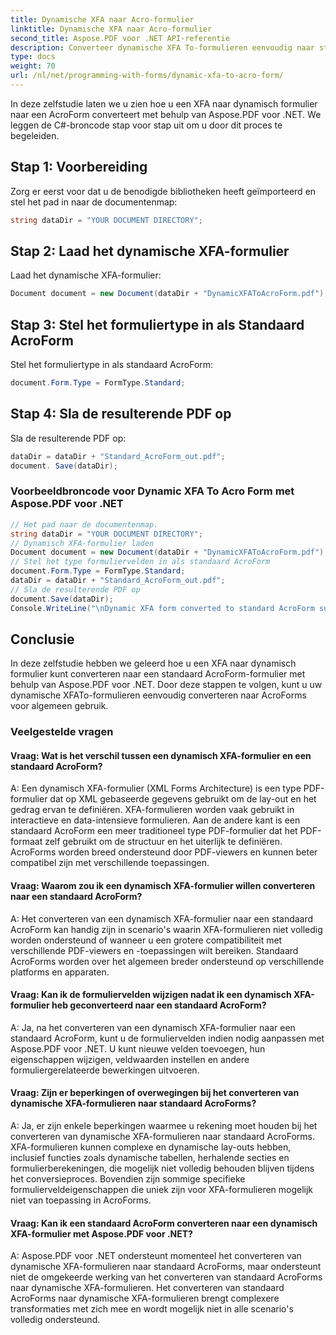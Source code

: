 ```yaml
---
title: Dynamische XFA naar Acro-formulier
linktitle: Dynamische XFA naar Acro-formulier
second_title: Aspose.PDF voor .NET API-referentie
description: Converteer dynamische XFA To-formulieren eenvoudig naar standaard AcroForm-formulieren met Aspose.PDF voor .NET.
type: docs
weight: 70
url: /nl/net/programming-with-forms/dynamic-xfa-to-acro-form/
---
```

In deze zelfstudie laten we u zien hoe u een XFA naar dynamisch formulier naar een AcroForm converteert met behulp van Aspose.PDF voor .NET. We leggen de C#-broncode stap voor stap uit om u door dit proces te begeleiden.

## Stap 1: Voorbereiding

Zorg er eerst voor dat u de benodigde bibliotheken heeft geïmporteerd en stel het pad in naar de documentenmap:

```csharp
string dataDir = "YOUR DOCUMENT DIRECTORY";
```

## Stap 2: Laad het dynamische XFA-formulier

Laad het dynamische XFA-formulier:

```csharp
Document document = new Document(dataDir + "DynamicXFAToAcroForm.pdf");
```

## Stap 3: Stel het formuliertype in als Standaard AcroForm

Stel het formuliertype in als standaard AcroForm:

```csharp
document.Form.Type = FormType.Standard;
```

## Stap 4: Sla de resulterende PDF op

Sla de resulterende PDF op:

```csharp
dataDir = dataDir + "Standard_AcroForm_out.pdf";
document. Save(dataDir);
```

### Voorbeeldbroncode voor Dynamic XFA To Acro Form met Aspose.PDF voor .NET 
```csharp
// Het pad naar de documentenmap.
string dataDir = "YOUR DOCUMENT DIRECTORY";
// Dynamisch XFA-formulier laden
Document document = new Document(dataDir + "DynamicXFAToAcroForm.pdf");
// Stel het type formuliervelden in als standaard AcroForm
document.Form.Type = FormType.Standard;
dataDir = dataDir + "Standard_AcroForm_out.pdf";
// Sla de resulterende PDF op
document.Save(dataDir);
Console.WriteLine("\nDynamic XFA form converted to standard AcroForm successfully.\nFile saved at " + dataDir);
```

## Conclusie

In deze zelfstudie hebben we geleerd hoe u een XFA naar dynamisch formulier kunt converteren naar een standaard AcroForm-formulier met behulp van Aspose.PDF voor .NET. Door deze stappen te volgen, kunt u uw dynamische XFATo-formulieren eenvoudig converteren naar AcroForms voor algemeen gebruik.

### Veelgestelde vragen

#### Vraag: Wat is het verschil tussen een dynamisch XFA-formulier en een standaard AcroForm?

A: Een dynamisch XFA-formulier (XML Forms Architecture) is een type PDF-formulier dat op XML gebaseerde gegevens gebruikt om de lay-out en het gedrag ervan te definiëren. XFA-formulieren worden vaak gebruikt in interactieve en data-intensieve formulieren. Aan de andere kant is een standaard AcroForm een meer traditioneel type PDF-formulier dat het PDF-formaat zelf gebruikt om de structuur en het uiterlijk te definiëren. AcroForms worden breed ondersteund door PDF-viewers en kunnen beter compatibel zijn met verschillende toepassingen.

#### Vraag: Waarom zou ik een dynamisch XFA-formulier willen converteren naar een standaard AcroForm?

A: Het converteren van een dynamisch XFA-formulier naar een standaard AcroForm kan handig zijn in scenario's waarin XFA-formulieren niet volledig worden ondersteund of wanneer u een grotere compatibiliteit met verschillende PDF-viewers en -toepassingen wilt bereiken. Standaard AcroForms worden over het algemeen breder ondersteund op verschillende platforms en apparaten.

#### Vraag: Kan ik de formuliervelden wijzigen nadat ik een dynamisch XFA-formulier heb geconverteerd naar een standaard AcroForm?

A: Ja, na het converteren van een dynamisch XFA-formulier naar een standaard AcroForm, kunt u de formuliervelden indien nodig aanpassen met Aspose.PDF voor .NET. U kunt nieuwe velden toevoegen, hun eigenschappen wijzigen, veldwaarden instellen en andere formuliergerelateerde bewerkingen uitvoeren.

#### Vraag: Zijn er beperkingen of overwegingen bij het converteren van dynamische XFA-formulieren naar standaard AcroForms?

A: Ja, er zijn enkele beperkingen waarmee u rekening moet houden bij het converteren van dynamische XFA-formulieren naar standaard AcroForms. XFA-formulieren kunnen complexe en dynamische lay-outs hebben, inclusief functies zoals dynamische tabellen, herhalende secties en formulierberekeningen, die mogelijk niet volledig behouden blijven tijdens het conversieproces. Bovendien zijn sommige specifieke formulierveldeigenschappen die uniek zijn voor XFA-formulieren mogelijk niet van toepassing in AcroForms.

#### Vraag: Kan ik een standaard AcroForm converteren naar een dynamisch XFA-formulier met Aspose.PDF voor .NET?

A: Aspose.PDF voor .NET ondersteunt momenteel het converteren van dynamische XFA-formulieren naar standaard AcroForms, maar ondersteunt niet de omgekeerde werking van het converteren van standaard AcroForms naar dynamische XFA-formulieren. Het converteren van standaard AcroForms naar dynamische XFA-formulieren brengt complexere transformaties met zich mee en wordt mogelijk niet in alle scenario's volledig ondersteund.